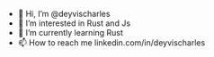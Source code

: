 - 👋 Hi, I’m @deyvischarles
- 👀 I’m interested in Rust and Js
- 🌱 I’m currently learning Rust
- 📫 How to reach me linkedin.com/in/deyvischarles
